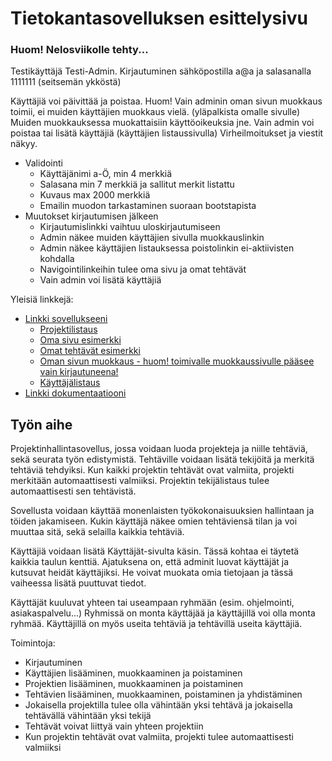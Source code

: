 # Tietokantasovelluksen esittelysivu

### Huom! Nelosviikolle tehty...
Testikäyttäjä Testi-Admin. Kirjautuminen sähköpostilla a@a ja salasanalla 1111111 (seitsemän ykköstä)

Käyttäjiä voi päivittää ja poistaa. Huom! Vain adminin oman sivun muokkaus toimii, ei muiden käyttäjien muokkaus vielä. (yläpalkista omalle sivulle) Muiden muokkauksessa muokattaisiin käyttöoikeuksia jne.
Vain admin voi poistaa tai lisätä käyttäjiä (käyttäjien listaussivulla)
Virheilmoitukset ja viestit näkyy.

  * Validointi
    * Käyttäjänimi a-Ö, min 4 merkkiä
    * Salasana min 7 merkkiä ja sallitut merkit listattu
    * Kuvaus max 2000 merkkiä
    * Emailin muodon tarkastaminen suoraan bootstapista
  * Muutokset kirjautumisen jälkeen
    * Kirjautumislinkki vaihtuu uloskirjautumiseen
    * Admin näkee muiden käyttäjien sivulla  muokkauslinkin
    * Admin näkee käyttäjien listauksessa poistolinkin ei-aktiivisten kohdalla
    * Navigointilinkeihin tulee oma sivu ja omat tehtävät
    * Vain admin voi lisätä käyttäjiä

Yleisiä linkkejä:

* [Linkki sovellukseeni](http://madufva.users.cs.helsinki.fi/tsoha)
  * [Projektilistaus](http://madufva.users.cs.helsinki.fi/tsoha/projektit)
  * [Oma sivu esimerkki](http://madufva.users.cs.helsinki.fi/tsoha/kayttajat/1)
  * [Omat tehtävät esimerkki](http://madufva.users.cs.helsinki.fi/tsoha/omattehtavat)
  * [Oman sivun muokkaus - huom! toimivalle muokkaussivulle pääsee vain kirjautuneena!](http://madufva.users.cs.helsinki.fi/tsoha/kayttajat/1/muokkaa)
  * [Käyttäjälistaus](http://madufva.users.cs.helsinki.fi/tsoha/kayttajat)
* [Linkki dokumentaatiooni](doc/dokumentaatio.pdf)

## Työn aihe

Projektinhallintasovellus, jossa voidaan luoda projekteja ja niille tehtäviä, sekä seurata työn edistymistä.
Tehtäville voidaan lisätä tekijöitä ja merkitä tehtäviä tehdyiksi. Kun kaikki projektin tehtävät ovat valmiita,
projekti merkitään automaattisesti valmiiksi. Projektin tekijälistaus tulee automaattisesti sen tehtävistä.

Sovellusta voidaan käyttää monenlaisten työkokonaisuuksien hallintaan ja töiden jakamiseen. Kukin käyttäjä näkee 
omien tehtäviensä tilan ja voi muuttaa sitä, sekä selailla kaikkia tehtäviä.

Käyttäjiä voidaan lisätä Käyttäjät-sivulta käsin. Tässä kohtaa ei täytetä kaikkia taulun kenttiä. Ajatuksena on, että adminit luovat käyttäjät ja kutsuvat heidät käyttäjiksi. He voivat muokata omia tietojaan ja tässä vaiheessa lisätä puuttuvat tiedot.

Käyttäjät kuuluvat yhteen tai useampaan ryhmään (esim. ohjelmointi, asiakaspalvelu...) Ryhmissä on monta käyttäjää ja käyttäjillä voi olla monta ryhmää. Käyttäjillä on myös useita tehtäviä ja tehtävillä useita käyttäjiä.

Toimintoja:
* Kirjautuminen
* Käyttäjien lisääminen, muokkaaminen ja poistaminen
* Projektien lisääminen, muokkaaminen ja poistaminen
* Tehtävien lisääminen, muokkaaminen, poistaminen ja yhdistäminen
* Jokaisella projektilla tulee olla vähintään yksi tehtävä ja jokaisella tehtävällä vähintään yksi tekijä
* Tehtävät voivat liittyä vain yhteen projektiin
* Kun projektin tehtävät ovat valmiita, projekti tulee automaattisesti valmiiksi

